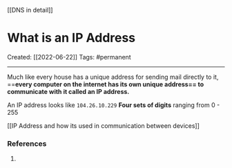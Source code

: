 [[DNS in detail]]

# What is an IP Address
Created:  [[2022-06-22]]
Tags: #permanent 

---
Much like every house has a unique address for sending mail directly to it, ==**every computer on the internet has its own unique address== to communicate with it called an IP address.**


An IP address looks like  `104.26.10.229` 
**Four sets of digits** ranging from 0 - 255 


[[IP Address and how its used in communication between devices]]















### References
1. 
